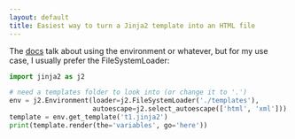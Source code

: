 ```yaml
---
layout: default
title: Easiest way to turn a Jinja2 template into an HTML file
---
```


The [docs](http://jinja.pocoo.org/docs/2.9/api/#basics) talk about using the environment or whatever, but for my use case, I usually prefer the FileSystemLoader:

```python
import jinja2 as j2

# need a templates folder to look into (or change it to '.')
env = j2.Environment(loader=j2.FileSystemLoader('./templates'),
                     autoescape=j2.select_autoescape(['html', 'xml']))
template = env.get_template('t1.jinja2')
print(template.render(the='variables', go='here'))
```
